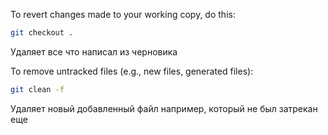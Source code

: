 To revert changes made to your working copy, do this:

```bash
git checkout .
```
Удаляет все что написал из черновика

To remove untracked files (e.g., new files, generated files):

```bash
git clean -f
```
Удаляет новый добавленный файл например, который не был затрекан еще